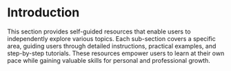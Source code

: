 # Introduction

This section provides self-guided resources that enable users to independently explore various topics. Each sub-section covers a specific area, guiding users through detailed instructions, practical examples, and step-by-step tutorials. These resources empower users to learn at their own pace while gaining valuable skills for personal and professional growth.
